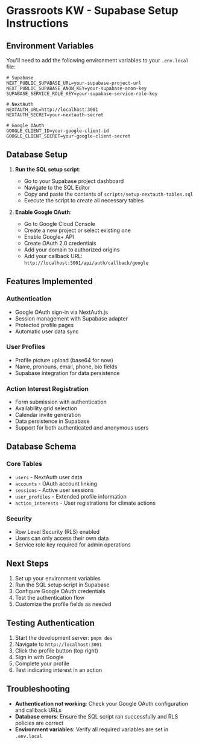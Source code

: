 # Grassroots KW - Supabase Setup Instructions

## Environment Variables

You'll need to add the following environment variables to your `.env.local` file:

```env
# Supabase
NEXT_PUBLIC_SUPABASE_URL=your-supabase-project-url
NEXT_PUBLIC_SUPABASE_ANON_KEY=your-supabase-anon-key
SUPABASE_SERVICE_ROLE_KEY=your-supabase-service-role-key

# NextAuth
NEXTAUTH_URL=http://localhost:3001
NEXTAUTH_SECRET=your-nextauth-secret

# Google OAuth
GOOGLE_CLIENT_ID=your-google-client-id
GOOGLE_CLIENT_SECRET=your-google-client-secret
```

## Database Setup

1. **Run the SQL setup script**:
   - Go to your Supabase project dashboard
   - Navigate to the SQL Editor
   - Copy and paste the contents of `scripts/setup-nextauth-tables.sql`
   - Execute the script to create all necessary tables

2. **Enable Google OAuth**:
   - Go to Google Cloud Console
   - Create a new project or select existing one
   - Enable Google+ API
   - Create OAuth 2.0 credentials
   - Add your domain to authorized origins
   - Add your callback URL: `http://localhost:3001/api/auth/callback/google`

## Features Implemented

### Authentication
- Google OAuth sign-in via NextAuth.js
- Session management with Supabase adapter
- Protected profile pages
- Automatic user data sync

### User Profiles
- Profile picture upload (base64 for now)
- Name, pronouns, email, phone, bio fields
- Supabase integration for data persistence

### Action Interest Registration
- Form submission with authentication
- Availability grid selection
- Calendar invite generation
- Data persistence in Supabase
- Support for both authenticated and anonymous users

## Database Schema

### Core Tables
- `users` - NextAuth user data
- `accounts` - OAuth account linking
- `sessions` - Active user sessions
- `user_profiles` - Extended profile information
- `action_interests` - User registrations for climate actions

### Security
- Row Level Security (RLS) enabled
- Users can only access their own data
- Service role key required for admin operations

## Next Steps

1. Set up your environment variables
2. Run the SQL setup script in Supabase
3. Configure Google OAuth credentials
4. Test the authentication flow
5. Customize the profile fields as needed

## Testing Authentication

1. Start the development server: `pnpm dev`
2. Navigate to `http://localhost:3001`
3. Click the profile button (top right)
4. Sign in with Google
5. Complete your profile
6. Test indicating interest in an action

## Troubleshooting

- **Authentication not working**: Check your Google OAuth configuration and callback URLs
- **Database errors**: Ensure the SQL script ran successfully and RLS policies are correct
- **Environment variables**: Verify all required variables are set in `.env.local`
